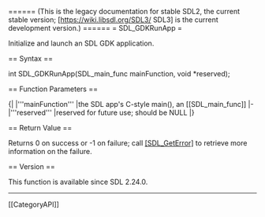 ====== (This is the legacy documentation for stable SDL2, the current stable version; [https://wiki.libsdl.org/SDL3/ SDL3] is the current development version.) ======
= SDL_GDKRunApp =

Initialize and launch an SDL GDK application.

== Syntax ==

<syntaxhighlight lang='c'>
int SDL_GDKRunApp(SDL_main_func mainFunction, void *reserved);
</syntaxhighlight>

== Function Parameters ==

{|
|'''mainFunction'''
|the SDL app's C-style main(), an [[SDL_main_func]]
|-
|'''reserved'''
|reserved for future use; should be NULL
|}

== Return Value ==

Returns 0 on success or -1 on failure; call [[SDL_GetError]]() to retrieve
more information on the failure.

== Version ==

This function is available since SDL 2.24.0.

----
[[CategoryAPI]]


